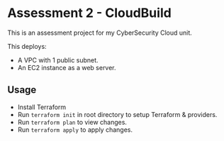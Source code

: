# Assessment 2 - CloudBuild
This is an assessment project for my CyberSecurity Cloud unit.

This deploys:
- A VPC with 1 public subnet.
- An EC2 instance as a web server.

## Usage
- Install Terraform
- Run `terraform init` in root directory to setup Terraform & providers.
- Run `terraform plan` to view changes.
- Run `terraform apply` to apply changes.